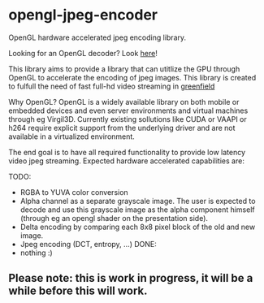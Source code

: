 # opengl-jpeg-encoder
OpenGL hardware accelerated jpeg encoding library.

Looking for an OpenGL decoder? Look [here](https://github.com/negge/jpeg_gpu)!

This library aims to provide a library that can utitlize the GPU through OpenGL to accelerate the encoding of jpeg images. This library is created to fulfull the need of fast full-hd video streaming in [greenfield](https://github.com/udevbe/greenfield)

Why OpenGL? OpenGL is a widely available library on both mobile or embedded devices and even server environments and virtual machines through eg Virgil3D. Currently existing sollutions like CUDA or VAAPI or h264 require explicit support from the underlying driver and are not available in a virtualized environment.

The end goal is to have all required functionality to provide low latency video jpeg streaming.
Expected hardware accelerated capabilities are:

TODO:
- RGBA to YUVA color conversion
- Alpha channel as a separate grayscale image. The user is expected to decode and use this grayscale image as the alpha component himself (through eg an opengl shader on the presentation side).
- Delta encoding by comparing each 8x8 pixel block of the old and new image.
- Jpeg encoding (DCT, entropy, ...)
DONE:
- nothing :)

## Please note: this is work in progress, it will be a while before this will work.
